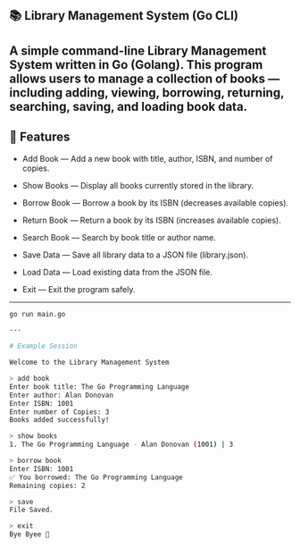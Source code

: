 ## 📚 Library Management System (Go CLI)

A simple command-line Library Management System written in Go (Golang).
This program allows users to manage a collection of books — including adding, viewing, borrowing, returning, searching, saving, and loading book data.
---
## 🚀 Features

- Add Book — Add a new book with title, author, ISBN, and number of copies.

- Show Books — Display all books currently stored in the library.

- Borrow Book — Borrow a book by its ISBN (decreases available copies).

- Return Book — Return a book by its ISBN (increases available copies).

- Search Book — Search by book title or author name.

- Save Data — Save all library data to a JSON file (library.json).

- Load Data — Load existing data from the JSON file.

- Exit — Exit the program safely.

---

```bash
go run main.go

---

# Example Session

Welcome to the Library Management System

> add book
Enter book title: The Go Programming Language
Enter author: Alan Donovan
Enter ISBN: 1001
Enter number of Copies: 3
Books added successfully!

> show books
1. The Go Programming Language - Alan Donovan (1001) | 3

> borrow book
Enter ISBN: 1001
✅ You borrowed: The Go Programming Language
Remaining copies: 2

> save
File Saved.

> exit
Bye Byee 👋


